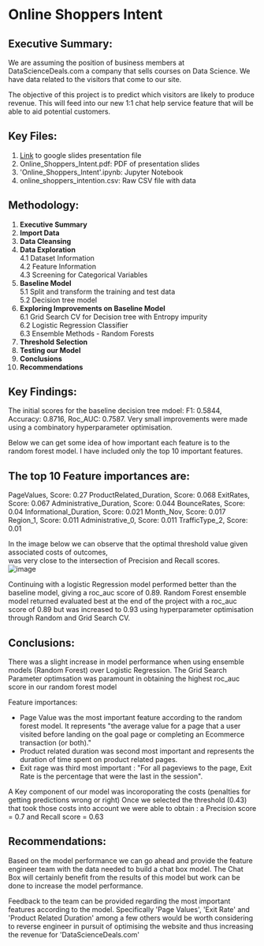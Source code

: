 # Online Shoppers Intent

## Executive Summary:
We are assuming the position of business members at DataScienceDeals.com a company that sells courses on Data Science. We have data related to the visitors that come to our site.

The objective of this project is to predict which visitors are likely to produce revenue. This will feed into our new 1:1 chat help service feature that will be able to aid potential customers.

##  Key Files:
1.  [Link](https://docs.google.com/presentation/d/1Cu6vxCA_1aIgoW1ZqArEayFVPDSDD8eRxzvjWMUvT2I/edit?usp=sharing)
to google slides presentation file
2.  Online_Shoppers_Intent.pdf: PDF of presentation slides
3.  'Online_Shoppers_Intent'.ipynb: Jupyter Notebook
4.  online_shoppers_intention.csv: Raw CSV file with data

##  Methodology:
1. **Executive Summary**  
2. **Import Data**  
3. **Data Cleansing**  
4. **Data Exploration**  
    4.1 Dataset Information  
    4.2 Feature Information  
    4.3 Screening for Categorical Variables
5. **Baseline Model**  
    5.1 Split and transform the training and test data  
    5.2 Decision tree model  
6. **Exploring Improvements on Baseline Model**  
    6.1 Grid Search CV for Decision tree with Entropy impurity  
    6.2 Logistic Regression Classifier  
    6.3 Ensemble Methods - Random Forests  
7. **Threshold Selection** 
8. **Testing our Model** 
9. **Conclusions**  
10. **Recommendations**
    
##  Key Findings:
The initial scores for the baseline decision tree mdoel: F1: 0.5844, Accuracy: 0.8716, Roc_AUC: 0.7587.
Very small improvements were made using a combinatory hyperparameter optimisation.

Below we can get some idea of how important each feature is to the random forest model. I have included only the top 10 important features.
 
The top 10 Feature importances are:
-----------------------------------
PageValues, Score: 0.27
ProductRelated_Duration, Score: 0.068
ExitRates, Score: 0.067
Administrative_Duration, Score: 0.044
BounceRates, Score: 0.04
Informational_Duration, Score: 0.021
Month_Nov, Score: 0.017
Region_1, Score: 0.011
Administrative_0, Score: 0.011
TrafficType_2, Score: 0.01

In the image below we can observe that the optimal threshold value given associated costs of outcomes,   
was very close to the intersection of Precision and Recall scores.  
![image](https://user-images.githubusercontent.com/40424244/94149035-4a530080-fe6f-11ea-8ac0-6afdbe20b96d.png)

Continuing with a logistic Regression model performed better than the baseline model, giving a roc_auc score of 0.89.
Random Forest ensemble model returned evaluated best at the end of the project with a roc_auc score of 0.89 but was increased to 0.93 using hyperparameter optimisation through Random and Grid Search CV.

##  Conclusions:
There was a slight increase in model performance when using ensemble models (Random Forest) over Logistic Regression. 
The Grid Search Parameter optimsation was paramount in obtaining the highest roc_auc score in our random forest model

Feature importances:
- Page Value was the most important feature according to the random forest model. It represents "the average value for a page that a user visited before landing on the goal page or completing an Ecommerce transaction (or both)."
- Product related duration was second most important and represents the duration of time spent on product related pages.
- Exit rage was third most important : "For all pageviews to the page, Exit Rate is the percentage that were the last in the session".

A Key component of our model was incoroporating the costs (penalties for getting predictions wrong or right)
Once we selected the threshold (0.43) that took those costs into account we were able to obtain :  a Precision score = 0.7 and Recall score = 0.63

##  Recommendations:
Based on the model performance we can go ahead and provide the feature engineer team with the data needed to build a chat box model. The Chat Box will certainly benefit from the results of this model but work can be done to increase the model performance.

Feedback to the team can be provided regarding the most important features according to the model. Specifically 'Page Values', 'Exit Rate' and 'Product Related Duration' among a few others would be worth considering to reverse engineer in pursuit of optimising the website and thus increasing the revenue for 'DataScienceDeals.com' 
